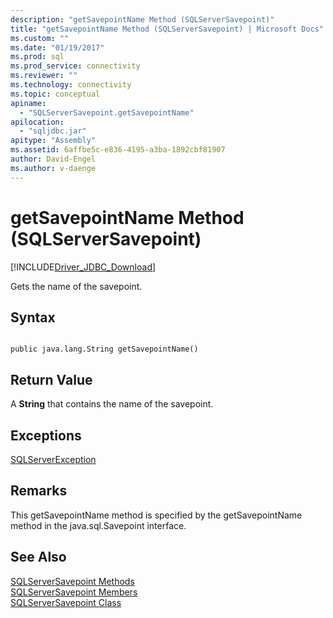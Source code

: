 ```yaml
---
description: "getSavepointName Method (SQLServerSavepoint)"
title: "getSavepointName Method (SQLServerSavepoint) | Microsoft Docs"
ms.custom: ""
ms.date: "01/19/2017"
ms.prod: sql
ms.prod_service: connectivity
ms.reviewer: ""
ms.technology: connectivity
ms.topic: conceptual
apiname: 
  - "SQLServerSavepoint.getSavepointName"
apilocation: 
  - "sqljdbc.jar"
apitype: "Assembly"
ms.assetid: 6affbe5c-e836-4195-a3ba-1892cbf81907
author: David-Engel
ms.author: v-daenge
---
```

# getSavepointName Method (SQLServerSavepoint)
[!INCLUDE[Driver_JDBC_Download](../../../includes/driver_jdbc_download.md)]

  Gets the name of the savepoint.  
  
## Syntax  
  
```  
  
public java.lang.String getSavepointName()  
```  
  
## Return Value  
 A **String** that contains the name of the savepoint.  
  
## Exceptions  
 [SQLServerException](../../../connect/jdbc/reference/sqlserverexception-class.md)  
  
## Remarks  
 This getSavepointName method is specified by the getSavepointName method in the java.sql.Savepoint interface.  
  
## See Also  
 [SQLServerSavepoint Methods](../../../connect/jdbc/reference/sqlserversavepoint-methods.md)   
 [SQLServerSavepoint Members](../../../connect/jdbc/reference/sqlserversavepoint-members.md)   
 [SQLServerSavepoint Class](../../../connect/jdbc/reference/sqlserversavepoint-class.md)  
  
  
